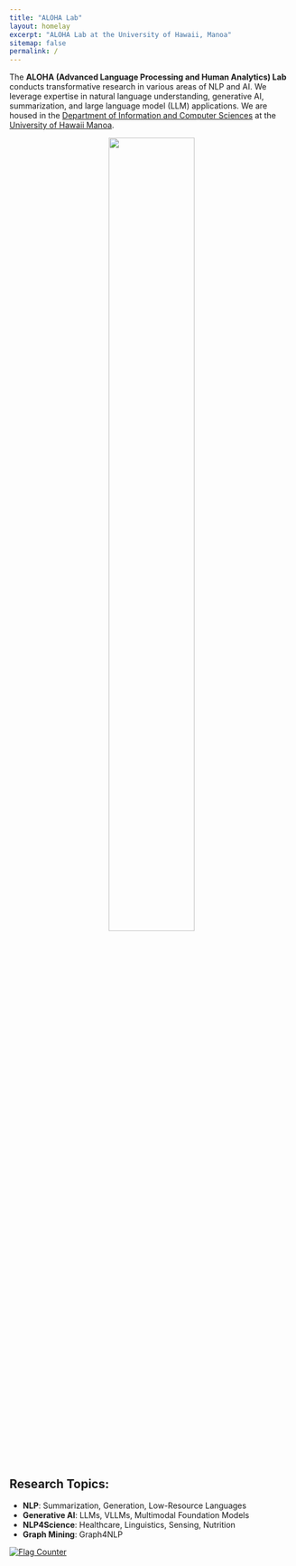 ```yaml
---
title: "ALOHA Lab"
layout: homelay
excerpt: "ALOHA Lab at the University of Hawaii, Manoa"
sitemap: false
permalink: /
---
```


The **ALOHA (Advanced Language Processing and Human Analytics) Lab** conducts transformative research in various areas of NLP and AI. We leverage expertise in natural language understanding, generative AI, summarization, and large language model (LLM) applications. We are housed in the [Department of Information and Computer Sciences](https://www.ics.hawaii.edu/) at the [University of Hawaii Manoa](https://manoa.hawaii.edu/).


<figure style="text-align: center;">
<img src="/images/logo.jpg" width="60%">
</figure>

## Research Topics:

- **NLP**: Summarization, Generation, Low-Resource Languages
- **Generative AI**: LLMs, VLLMs, Multimodal Foundation Models
- **NLP4Science**: Healthcare, Linguistics, Sensing, Nutrition
- **Graph Mining**: Graph4NLP


<div class="p-2">
<a href="https://info.flagcounter.com/WOgo"><img src="https://s01.flagcounter.com/count2/WOgo/bg_FDFCFF/txt_000000/border_0655CC/columns_8/maxflags_12/viewers_0/labels_0/pageviews_1/flags_0/percent_0/" alt="Flag Counter" border="0"></a>
</div>

